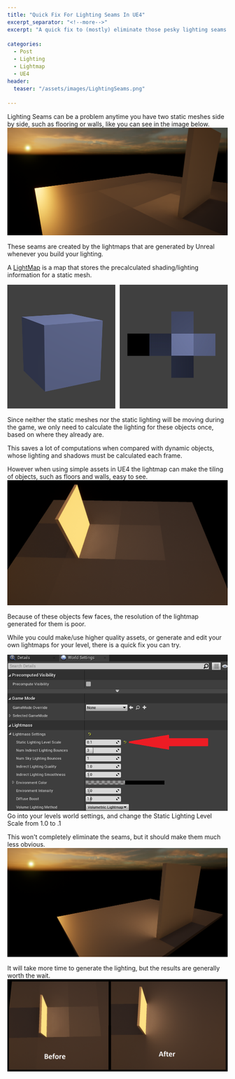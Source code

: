 ```yaml
---
title: "Quick Fix For Lighting Seams In UE4"
excerpt_separator: "<!--more-->"
excerpt: "A quick fix to (mostly) eliminate those pesky lighting seams."

categories:
  - Post
  - Lighting
  - Lightmap
  - UE4
header:
  teaser: "/assets/images/LightingSeams.png"

---
```

Lighting Seams can be a problem anytime you have two static meshes side by side, such as flooring or walls, like you can see in the image below.
![LightingSeams](/assets/images/LightingSeams.png)

These seams are created by the lightmaps that are generated by Unreal whenever you build your lighting. 

A [LightMap](https://en.wikipedia.org/wiki/Lightmap) is a map that stores the precalculated shading/lighting information for a static mesh. 

![LightMap](/assets/images/Lightmap_Cube_Sample.png)

Since neither the static meshes nor the static lighting will be moving during the game, we only need to calculate the lighting for these objects once, based on where they already are.

This saves a lot of computations when compared with dynamic objects, whose lighting and shadows must be calculated each frame.

However when using simple assets in UE4 the lightmap can make the tiling of objects, such as floors and walls, easy to see.
![MoreLightingSeams](/assets/images/MoreLightingSeams.png)

Because of these objects few faces, the resolution of the lightmap generated for them is poor.

While you could make/use higher quality assets, or generate and edit your own lightmaps for your level, there is a quick fix you can try.


![StaticLightingLevelScale](/assets/images/StaticLightingLevelScale.png)
Go into your levels world settings, and change the Static Lighting Level Scale from 1.0 to .1

This won't completely eliminate the seams, but it should make them much less obvious.
![NoLightingSeams](/assets/images/NoLightingSeams.png)

It will take more time to generate the lighting, but the results are generally worth the wait.
![NoLightingSeams](/assets/images/LightingSeamsComparison.png)
